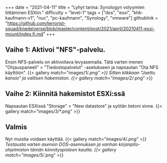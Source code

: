 +++
date = "2021-04-11"
title = "Lyhyt tarina: Synologyn volyymien liittäminen ESXiin."
difficulty = "level-1"
tags = ["dos", "esxi", "khk-kaufmann-v1", "nuc", "pc-kaufmann", "Synology", "vmware"]
githublink = "https://github.com/terrorist-squad/knedelverse/blob/master/content/post/2021/april/20210411-esxi-mount/index.fi.md"
+++

## Vaihe 1: Aktivoi "NFS"-palvelu.
Ensin NFS-palvelu on aktivoitava levyasemalla. Tätä varten menen "Ohjauspaneeli" > "Tiedostopalvelut" -asetukseen ja napsautan "Ota NFS käyttöön".
{{< gallery match="images/1/*.png" >}}
Sitten klikkaan "Jaettu kansio" ja valitsen hakemiston.
{{< gallery match="images/2/*.png" >}}

## Vaihe 2: Kiinnitä hakemistot ESXi:ssä
Napsautan ESXissä "Storage" > "New datastore" ja syötän tietoni sinne.
{{< gallery match="images/3/*.png" >}}

## Valmis
Nyt muistia voidaan käyttää.
{{< gallery match="images/4/*.png" >}}
Testausta varten asensin DOS-asennuksen ja vanhan kirjanpito-ohjelmiston tämän kiinnityspisteen kautta.
{{< gallery match="images/5/*.png" >}}

